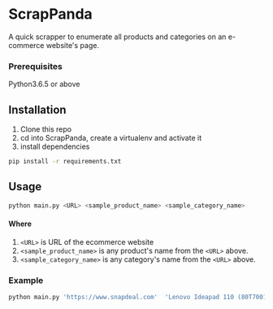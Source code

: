 # ScrapPanda
A quick scrapper to enumerate all products and categories on an e-commerce website's page.

### Prerequisites
Python3.6.5 or above

## Installation
1. Clone this repo
2. cd into ScrapPanda, create a virtualenv and activate it
3. install dependencies
```bash
pip install -r requirements.txt
```

## Usage
```bash
python main.py <URL> <sample_product_name> <sample_category_name>
```

#### Where
1. ```<URL>``` is URL of the ecommerce website
2. ```<sample_product_name>``` is any product's name from the ```<URL>``` above.
3. ```<sample_category_name>``` is any category's name from the ```<URL>``` above.

### Example
```bash
python main.py 'https://www.snapdeal.com'  'Lenovo Ideapad 110 (80T70015IH) Notebook (Intel Pentium- 4GB RAM- 1TB HDD- 39.62cm (15.6)- DOS) (Black)' 'Loafers'
```
